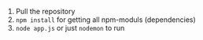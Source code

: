 1. Pull the repository
2. ```npm install``` for getting all npm-moduls (dependencies)
3. ```node app.js``` or just ```nodemon``` to run
